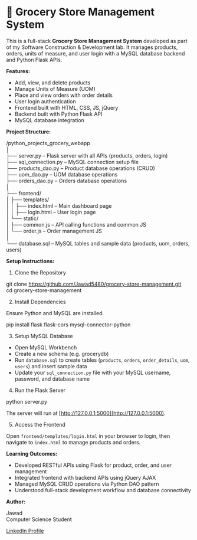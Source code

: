 # 🛒 Grocery Store Management System

This is a full-stack **Grocery Store Management System** developed as part of my Software Construction & Development lab. It manages products, orders, units of measure, and user login with a MySQL database backend and Python Flask APIs.

**Features:**

- Add, view, and delete products
- Manage Units of Measure (UOM)
- Place and view orders with order details
- User login authentication
- Frontend built with HTML, CSS, JS, jQuery
- Backend built with Python Flask API
- MySQL database integration

**Project Structure:**

/python_projects_grocery_webapp  
│  
├── server.py – Flask server with all APIs (products, orders, login)  
├── sql_connection.py – MySQL connection setup file  
├── products_dao.py – Product database operations (CRUD)  
├── uom_dao.py – UOM database operations  
├── orders_dao.py – Orders database operations  
│  
├── frontend/  
│   ├── templates/  
│   │   ├── index.html – Main dashboard page  
│   │   ├── login.html – User login page  
│   └── static/  
│       ├── common.js – API calling functions and common JS  
│       └── order.js – Order management JS  
│  
└── database.sql – MySQL tables and sample data (products, uom, orders, users)

**Setup Instructions:**

1. Clone the Repository

git clone https://github.com/Jawad5480/grocery-store-management.git  
cd grocery-store-management

2. Install Dependencies

Ensure Python and MySQL are installed.

pip install flask flask-cors mysql-connector-python

3. Setup MySQL Database

- Open MySQL Workbench  
- Create a new schema (e.g. grocerydb)  
- Run `database.sql` to create tables (`products`, `orders`, `order_details`, `uom`, `users`) and insert sample data  
- Update your `sql_connection.py` file with your MySQL username, password, and database name

4. Run the Flask Server

python server.py

The server will run at [http://127.0.0.1:5000](http://127.0.0.1:5000).

5. Access the Frontend

Open `frontend/templates/login.html` in your browser to login, then navigate to `index.html` to manage products and orders.

**Learning Outcomes:**

- Developed RESTful APIs using Flask for product, order, and user management  
- Integrated frontend with backend APIs using jQuery AJAX  
- Managed MySQL CRUD operations via Python DAO pattern  
- Understood full-stack development workflow and database connectivity

**Author:**

Jawad  
Computer Science Student

[LinkedIn Profile](www.linkedin.com/in/jawad-arshad-81773830a)



